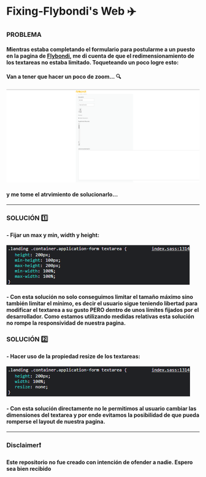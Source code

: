 # Fixing-Flybondi's Web ✈️

### PROBLEMA
#### Mientras estaba completando el formulario para postularme a un puesto en la pagina de [Flybondi](https://flybondi.breezy.hr/p/0097a6a84e48/apply?token=2157224a6c21&source=Career%20Portal), me di cuenta de que el redimensionamiento de los textareas no estaba limitado. Toqueteando un poco logre esto: 
#### Van a tener que hacer un poco de zoom... 🔍


![img](problema.png)


#### y me tome el atrvimiento de solucionarlo... 

--------------------

### SOLUCIÓN 1️⃣
#### - Fijar un max y min, width y height: 

![img](min-y-max.png)

#### - Con esta solución no solo conseguimos limitar el tamaño máximo sino también limitar el mínimo, es decir el usuario sigue teniendo libertad para modificar el textarea a su gusto PERO dentro de unos límites fijados por el desarrollador. Como estamos utilizando medidas relativas esta solución no rompe la responsividad de nuestra pagina. 

### SOLUCIÓN 2️⃣
#### - Hacer uso de la propiedad resize de los textareas:

![img](none.png)

#### - Con esta solución directamente no le permitimos al usuario cambiar las dimensiones del textarea y por ende evitamos la posibilidad de que pueda romperse el layout de nuestra pagina.

--------------------

### Disclaimer❗️
#### Este repositorio no fue creado con intención de ofender a nadie. Espero sea bien recibido
